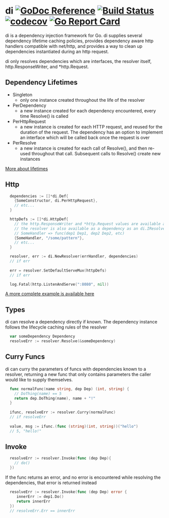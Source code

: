 # di [![GoDoc Reference](https://img.shields.io/badge/GoDoc-Reference-blue.svg)](https://godoc.org/github.com/clavoie/di) [![Build Status](https://travis-ci.org/clavoie/di.svg?branch=master)](https://travis-ci.org/clavoie/di) [![codecov](https://codecov.io/gh/clavoie/di/branch/master/graph/badge.svg)](https://codecov.io/gh/clavoie/di) [![Go Report Card](https://goreportcard.com/badge/github.com/clavoie/di)](https://goreportcard.com/report/github.com/clavoie/di)

di is a dependency injection framework for Go. di supplies several dependency lifetime caching policies, provides dependency aware http handlers compatible with net/http, and provides a way to clean up dependencies instantiated during an http request.

di only resolves dependencies which are interfaces, the resolver itself, http.ResponseWriter, and *http.Request.

## Dependency Lifetimes
- Singleton
  - only one instance created throughout the life of the resolver
- PerDependency
  - a new instance created for each dependency encountered, every time Resolve() is called
- PerHttpRequest
  - a new instance is created for each HTTP request, and reused for the duration of the request. The dependency has an option to implement an interface which will be called back once the request is over
- PerResolve
  - a new instance is created for each call of Resolve(), and then re-used throughout that call. Subsequent calls to Resolve() create new instances
  
[More about lifetimes](https://godoc.org/github.com/clavoie/di#Lifetime)

## Http
```go
  dependencies := []*di.Def{
    {SomeConstructor, di.PerHttpRequest},
    // etc...
  }

  httpDefs := []*di.HttpDef{
    // the http.ResponseWriter and *http.Request values are available as dependencies,
    // the resolver is also available as a dependency as an di.IResolver 
    // SomeHandler => func(dep1 Dep1, dep2 Dep2, etc) 
    {SomeHandler, "/some/pattern"},
    // etc...
  }

  resolver, err := di.NewResolver(errHandler, dependencies)
  // if err
  
  err = resolver.SetDefaultServeMux(httpDefs)
  // if err

  log.Fatal(http.ListenAndServe(":8080", nil))
```
[A more complete example is available here](https://godoc.org/github.com/clavoie/di#example-IHttpResolver)

## Types
di can resolve a dependency directly if known. The dependency instance follows the lifecycle caching rules of the
resolver
```go
  var someDependency Dependency
  resolveErr := resolver.Resolve(&someDependency)
```

## Curry Funcs
di can curry the parameters of funcs with dependencies known to a resolver, returning a new func that only contains
parameters the caller would like to supply themselves.
```go
  func normalFunc(name string, dep Dep) (int, string) {
    // DoThing(name) == 5
    return dep.DoThing(name), name + "!"
  }
  
  ifunc, resolveErr := resolver.Curry(normalFunc)
  // if resolveErr
  
  value, msg := ifunc.(func (string)(int, string))("hello")
  // 5, "hello!"
```

## Invoke
```go
  resolveErr := resolver.Invoke(func (dep Dep){
    // do()
  })
```

If the func returns an error, and no error is encountered while resolving the dependencies, that error is returned instead

```go
  resolveErr := resolver.Invoke(func (dep Dep) error {
     innerErr := dep1.Do()
     return innerErr
  })
  // resolveErr.Err == innerErr
```

